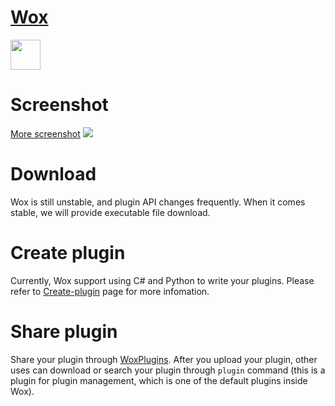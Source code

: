 [Wox](http://www.getwox.com)
=========
<img src="http://ww3.sinaimg.cn/large/5d7c1fa4tw1ed0s9k0c2zj20740743yh.jpg" height="48" />

Screenshot
=========

<a href="https://github.com/qianlifeng/Wox/wiki/Screenshot">More screenshot</a>
<img src="http://ww4.sinaimg.cn/large/684a4a64gw1ec8rwdmqvbg20zk0m8qih.gif" />

Download
=========

Wox is still unstable, and plugin API changes frequently. When it comes stable, we will provide executable file download.


Create plugin
=========

Currently, Wox support using C# and Python to write your plugins. Please refer to [Create-plugin](https://github.com/qianlifeng/Wox/wiki/Create-plugins) page for more infomation.

Share plugin
=========

Share your plugin through <a href="http://www.getwox.com/plugin">WoxPlugins</a>. After you upload your plugin, other uses can download or search your plugin through `plugin` command (this is a plugin for plugin management, which is one of the default plugins inside Wox).
